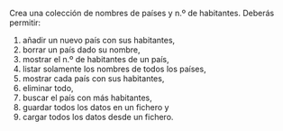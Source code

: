 Crea una colección de nombres de países y n.º de habitantes. Deberás permitir: 
1) añadir un nuevo país con sus habitantes,
2) borrar un país dado su nombre,
3) mostrar el n.º de habitantes de un país,
4) listar solamente los nombres de todos los países,
5) mostrar cada país con sus habitantes,
6) eliminar todo,
7) buscar el país con más habitantes,
8) guardar todos los datos en un fichero y
9) cargar todos los datos desde un fichero.
